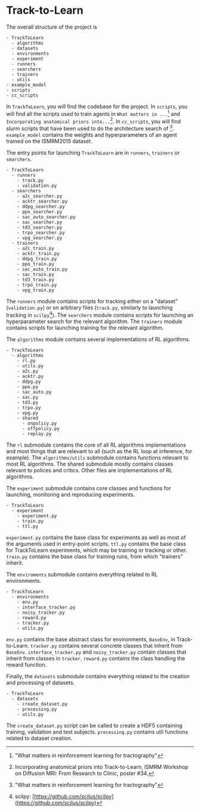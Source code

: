 # Track-to-Learn

The overall structure of the project is

```
- TrackToLearn
  - algorithms
  - datasets
  - environments
  - experiment
  - runners
  - searchers
  - trainers
  - utils
- example_model
- scripts
- cc_scripts
```

In `TrackToLearn`, you will find the codebase for the project. In `scripts`, you will find all the scripts used to train agents in `What matters in ...`[^1] and `Incorporating anatomical priors into...`[^2]. In `cc_scripts`, you will find slurm scripts that have been used to do the architecture search of [^1]. `example_model` contains the weights and hyperparameters of an agent trained on the ISMRM2015 dataset.


The entry points for launching `TrackToLearn` are in `runners`, `trainers` or `searchers`. 

```
- TrackToLearn
  - runners
    - track.py
    - validation.py
  - searchers
    - a2c_searcher.py
    - acktr_searcher.py
    - ddpg_searcher.py
    - ppo_searcher.py
    - sac_auto_searcher.py
    - sac_searcher.py
    - td3_searcher.py
    - trpo_searcher.py
    - vpg_searcher.py
  - trainers
    - a2c_train.py
    - acktr_train.py
    - ddpg_train.py
    - ppo_train.py
    - sac_auto_train.py
    - sac_train.py
    - td3_train.py
    - trpo_train.py
    - vpg_train.py
```

The `runners` module contains scripts for tracking either on a "dataset" (`validation.py`) or on arbitrary files (`track.py`, similarly to launching tracking in `scilpy`[^3]). The `searchers` module contains scripts for launching an hyperparameter search for the relevant algorithm. The `trainers` module contains scripts for launching training for the relevant algorithm.

The `algorithms` module contains several implementations of RL algorithms.

```
- TrackToLearn
  - algorithms
    - rl.py
    - utils.py
    - a2c.py
    - acktr.py
    - ddpg.py
    - ppo.py
    - sac_auto.py
    - sac.py
    - td3.py
    - trpo.py
    - vpg.py
    - shared
      - onpolicy.py
      - offpolicy.py
      - replay.py
```

The `rl` submodule contains the core of all RL algorithms implementations and most things that are relevant to all (such as the RL loop at inference, for example). The `algorithms/utils` submodule contains functions relevant to most RL algorithms. The shared submodule mostly contains classes relevant to polices and critics. Other files are implementations of RL algorithms.

The `experiment` submodule contains core classes and functions for launching, monitoring and reproducing experiments. 

```
- TrackToLearn
  - experiment 
    - experiment.py
    - train.py
    - ttl.py
```

`experiment.py` contains the base class for experiments as well as most of the arguments used in entry-point scripts. `ttl.py` contains the base class for TrackToLearn experiments, which may be training or tracking or other. `train.py` contains the base class for training runs, from which "trainers" inherit.


The `enviroments` submodule contains everything related to RL environments.

```
- TrackToLearn
  - environments
    - env.py
    - interface_tracker.py
    - noisy_tracker.py
    - reward.py
    - tracker.py
    - utils.py
```

`env.py` contains the base abstract class for environments, `BaseEnv`, in Track-to-Learn. `tracker.py` contains several concrete classes that inherit from `BaseEnv`. `interface_tracker.py` and `noisy_tracker.py` contain classes that inherit from classes in `tracker`. `reward.py` contains the class handling the reward function.

Finally, the `datasets` submodule contains everything related to the creation and processing of datasets.

```
- TrackToLearn
  - datasets
    - create_dataset.py
    - processing.py
    - utils.py
```

The `create_dataset.py` script can be called to create a HDF5 containing training, validation and test subjects. `processing.py` contains util functions related to dataset creation.

[^1]: "What matters in reinforcement learning for tractography"
[^2]: Incorporating anatomical priors into Track-to-Learn, ISMRM Workshop on Diffusion MRI: From Research to Clinic, poster #34.
[^3]: scilpy: [https://github.com/scilus/scilpy](https://github.com/scilus/scilpy)
